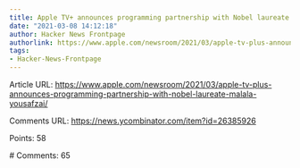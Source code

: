 ```yaml
---
title: Apple TV+ announces programming partnership with Nobel laureate Malala Yousafzai
date: "2021-03-08 14:12:18"
author: Hacker News Frontpage
authorlink: https://www.apple.com/newsroom/2021/03/apple-tv-plus-announces-programming-partnership-with-nobel-laureate-malala-yousafzai/
tags:
- Hacker-News-Frontpage
---
```


<p>Article URL: <a href="https://www.apple.com/newsroom/2021/03/apple-tv-plus-announces-programming-partnership-with-nobel-laureate-malala-yousafzai/">https://www.apple.com/newsroom/2021/03/apple-tv-plus-announces-programming-partnership-with-nobel-laureate-malala-yousafzai/</a></p>
<p>Comments URL: <a href="https://news.ycombinator.com/item?id=26385926">https://news.ycombinator.com/item?id=26385926</a></p>
<p>Points: 58</p>
<p># Comments: 65</p>
